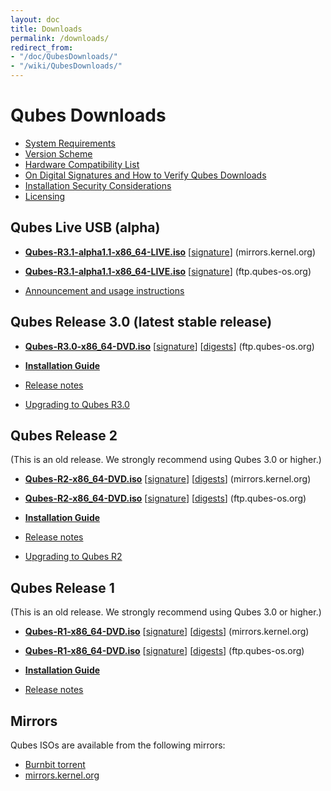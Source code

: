 ```yaml
---
layout: doc
title: Downloads
permalink: /downloads/
redirect_from:
- "/doc/QubesDownloads/"
- "/wiki/QubesDownloads/"
---
```


Qubes Downloads
===============

-   [System Requirements](/doc/SystemRequirements/)
-   [Version Scheme](/doc/VersionScheme/)
-   [Hardware Compatibility List](/hcl/)
-   [On Digital Signatures and How to Verify Qubes Downloads](/doc/VerifyingSignatures/)
-   [Installation Security Considerations](/doc/InstallSecurity/)
-   [Licensing](/doc/QubesLicensing/)

Qubes Live USB (alpha)
----------------------

-   [**Qubes-R3.1-alpha1.1-x86_64-LIVE.iso**](https://mirrors.kernel.org/qubes/iso/Qubes-R3.1-alpha1.1-x86_64-LIVE.iso)
      [[signature](https://mirrors.kernel.org/qubes/iso/Qubes-R3.1-alpha1.1-x86_64-LIVE.iso.asc)]
      (mirrors.kernel.org)
-   [**Qubes-R3.1-alpha1.1-x86_64-LIVE.iso**](https://ftp.qubes-os.org/iso/Qubes-R3.1-alpha1.1-x86_64-LIVE.iso)
      [[signature](https://ftp.qubes-os.org/iso/Qubes-R3.1-alpha1.1-x86_64-LIVE.iso.asc)]
      (ftp.qubes-os.org)

-   [Announcement and usage instructions](https://groups.google.com/d/msg/qubes-users/IQdCEpkooto/iyMh3LuzCAAJ)

Qubes Release 3.0 (latest stable release)
-------------------------------------

<!---
-   [**Qubes-R3.0-x86_64-DVD.iso**](https://mirrors.kernel.org/qubes/iso/Qubes-R3.0-x86_64-DVD.iso)
      [[signature](https://mirrors.kernel.org/qubes/iso/Qubes-R3.0-x86_64-DVD.iso.asc)]
      [[digests](https://mirrors.kernel.org/qubes/iso/Qubes-R3.0-x86_64-DVD.iso.DIGESTS)]
      (mirrors.kernel.org)
--->
-   [**Qubes-R3.0-x86_64-DVD.iso**](https://ftp.qubes-os.org/iso/Qubes-R3.0-x86_64-DVD.iso)
      [[signature](https://ftp.qubes-os.org/iso/Qubes-R3.0-x86_64-DVD.iso.asc)]
      [[digests](https://ftp.qubes-os.org/iso/Qubes-R3.0-x86_64-DVD.iso.DIGESTS)]
      (ftp.qubes-os.org)

-   [**Installation Guide**](/doc/InstallationGuide/)
-   [Release notes](/doc/releases/3.0/release-notes/)
-   [Upgrading to Qubes R3.0](/doc/releases/3.0/release-notes/#upgrading)

Qubes Release 2
---------------------------------------

(This is an old release. We strongly recommend using Qubes 3.0 or higher.)

-   [**Qubes-R2-x86_64-DVD.iso**](https://mirrors.kernel.org/qubes/iso/Qubes-R2-x86_64-DVD.iso)
      [[signature](https://mirrors.kernel.org/qubes/iso/Qubes-R2-x86_64-DVD.iso.asc)]
      [[digests](https://mirrors.kernel.org/qubes/iso/Qubes-R2-x86_64-DVD.iso.DIGESTS)]
      (mirrors.kernel.org)
-   [**Qubes-R2-x86_64-DVD.iso**](https://ftp.qubes-os.org/iso/Qubes-R2-x86_64-DVD.iso)
      [[signature](https://ftp.qubes-os.org/iso/Qubes-R2-x86_64-DVD.iso.asc)]
      [[digests](https://ftp.qubes-os.org/iso/Qubes-R2-x86_64-DVD.iso.DIGESTS)]
      (ftp.qubes-os.org)

-   [**Installation Guide**](/doc/InstallationGuide/)
-   [Release notes](/doc/releases/2.0/release-notes/)
-   [Upgrading to Qubes R2](/doc/releases/2.0/release-notes/#upgrading)

Qubes Release 1
---------------

(This is an old release. We strongly recommend using Qubes 3.0 or higher.)

-   [**Qubes-R1-x86_64-DVD.iso**](https://mirrors.kernel.org/qubes/iso/Qubes-R1-x86_64-DVD.iso)
      [[signature](https://mirrors.kernel.org/qubes/iso/Qubes-R1-x86_64-DVD.iso.asc)]
      [[digests](https://mirrors.kernel.org/qubes/iso/Qubes-R1-x86_64-DVD.iso.DIGESTS)]
      (mirrors.kernel.org)
-   [**Qubes-R1-x86_64-DVD.iso**](https://ftp.qubes-os.org/iso/Qubes-R1-x86_64-DVD.iso)
      [[signature](https://ftp.qubes-os.org/iso/Qubes-R1-x86_64-DVD.iso.asc)]
      [[digests](https://ftp.qubes-os.org/iso/Qubes-R1-x86_64-DVD.iso.DIGESTS)]
      (ftp.qubes-os.org)

-   [**Installation Guide**](/doc/InstallationGuide/)
-   [Release notes](/doc/releases/1.0/release-notes/)

Mirrors
-------

Qubes ISOs are available from the following mirrors:

-   [Burnbit torrent](http://burnbit.com/search?q=qubes)
-   [mirrors.kernel.org](http://mirrors.kernel.org/qubes/iso/)
